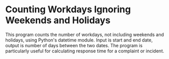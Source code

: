 # Counting Workdays Ignoring Weekends and Holidays
This program counts the number of workdays, not including weekends and holidays, using Python's datetime module. Input is start and end date, output is number of days between the two dates. The program is particularly useful for calculating response time for a complaint or incident.
